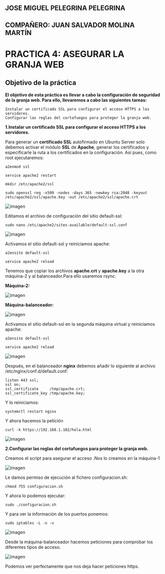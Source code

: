 ## JOSE MIGUEL PELEGRINA PELEGRINA
## COMPAÑERO: JUAN SALVADOR MOLINA MARTÍN

# PRACTICA 4: ASEGURAR LA GRANJA WEB

## Objetivo de la práctica

**El objetivo de esta práctica es llevar a cabo la configuración de seguridad de la granja web. Para ello, llevaremos a cabo las siguientes tareas:**

	Instalar un certificado SSL para configurar el acceso HTTPS a los servidores.
	Configurar las reglas del cortafuegos para proteger la granja web.

**1.Instalar un certificado SSL para configurar el acceso HTTPS a los servidores.**

Para generar un **certificado SSL** autofirmado en Ubuntu Server solo debemos activar el módulo **SSL** de **Apache**, generar los certificados y especificarle la ruta a los certificados en la configuración. Así pues, como root ejecutaremos:


	a2enmod ssl

	service apache2 restart

	mkdir /etc/apache2/ssl

	sudo openssl req -x509 -nodes -days 365 -newkey rsa:2048 -keyout /etc/apache2/ssl/apache.key -out /etc/apache2/ssl/apache.crt

![imagen](https://github.com/josemi10/swap1819/blob/master/practica4/imagenes/openssl.png)

Editamos el archivo de configuración del sitio default-ssl:

	sudo nano /etc/apache2/sites-available/default-ssl.conf

![imagen](https://github.com/josemi10/swap1819/blob/master/practica4/imagenes/default-ssl.png)

Activamos el sitio default-ssl y reiniciamos apache:

	a2ensite default-ssl

	service apache2 reload

Tenemos que copiar los archivos **apache.crt** y **apache.key** a la otra máquina-2 y al balanceador.Para ello usaremos rsync.

**Máquina-2:**

![imagen](https://github.com/josemi10/swap1819/blob/master/practica4/imagenes/rsync-s2.png)

**Máquina-balanceador:**

![imagen](https://github.com/josemi10/swap1819/blob/master/practica4/imagenes/rsync-nginx.png)

Activamos el sitio default-ssl en la segunda máquina virtual y reiniciamos apache:

	a2ensite default-ssl

	service apache2 reload

![imagen](https://github.com/josemi10/swap1819/blob/master/practica4/imagenes/a2ensite.png)

Después, en el balanceador **nginx** debemos añadir lo siguiente al archivo /etc/nginx/conf.d/default.conf:
	
	listen 443 ssl;
	ssl on;
	ssl_certificate		/tmp/apache.crt;
	ssl_certificate_key	/tmp/apache.key;
	
Y lo reiniciamos:

	systemctl restart nginx

Y ahora hacemos la petición

	curl -k https://192.168.1.102/hola.html

![imagen](https://github.com/josemi10/swap1819/blob/master/practica4/imagenes/curl-https.png)

**2.Configurar las reglas del cortafuegos para proteger la granja web.**

Creamos el script para asegurar el acceso .Nos lo creamos en la máquina-1

![imagen](https://github.com/josemi10/swap1819/blob/master/practica4/imagenes/cortafuegos.png)

Le damos permiso de ejecución al fichero configuracion.sh:

	chmod 755 configuracion.sh

Y ahora lo podemos ejecutar:

	sudo ./configuracion.sh

Y para ver la información de los puertos ponemos:

	sudo iptables -L -n -v

![imagen](https://github.com/josemi10/swap1819/blob/master/practica4/imagenes/iptables.png)

Desde la máquina-balanceador hacemos peticiones para comprobar los diferentes tipos de acceso.

![imagen](https://github.com/josemi10/swap1819/blob/master/practica4/imagenes/curl-https2.png)

Podemos ver perfectamente que nos deja hacer peticiones https.
